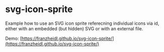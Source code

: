 # svg-icon-sprite

Example how to use an SVG icon sprite referecning individual icons via id, either with an embedded (but hidden) SVG or with an external file.

Demo: [https://franzheidl.github.io/svg-icon-sprite/](https://franzheidl.github.io/svg-icon-sprite/)